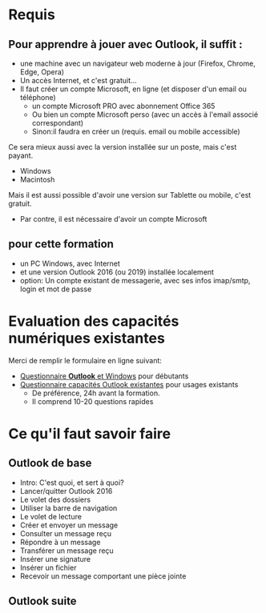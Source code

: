 # Requis
## Pour apprendre à jouer avec Outlook, il suffit :
* une machine avec un navigateur web moderne à jour (Firefox, Chrome, Edge, Opera)
* Un accès Internet, et c'est gratuit...
* Il faut créer un compte Microsoft, en ligne (et disposer d'un email ou téléphone)
  * un compte Microsoft PRO avec abonnement Office 365
  * Ou bien un compte Microsoft perso (avec un accès à l'email associé correspondant)
  * Sinon:il faudra en créer un (requis. email ou mobile accessible)

Ce sera mieux aussi avec la version installée sur un poste, mais c'est payant.
* Windows
* Macintosh

Mais il est aussi possible d'avoir une version sur Tablette ou mobile, c'est gratuit.
* Par contre, il est nécessaire d'avoir un compte Microsoft

## pour cette formation
* un PC Windows, avec Internet
* et une version Outlook 2016 (ou 2019) installée localement
* option: Un compte existant de messagerie, avec ses infos imap/smtp, login et mot de passe

# Evaluation des capacités numériques existantes
Merci de remplir le formulaire en ligne suivant: 
* [Questionnaire **Outlook** et Windows](https://forms.office.com/Pages/ResponsePage.aspx?id=k09IxleYD0Cqq_0bRF9fXRHyvkwKnSdCsfql1ulu4mJUOVpSVFZHWVJNUFJTSFpIWkdESVA3N1RXRCQlQCN0PWcu) pour débutants
* [Questionnaire capacités Outlook existantes](https://forms.office.com/Pages/ResponsePage.aspx?id=k09IxleYD0Cqq_0bRF9fXRHyvkwKnSdCsfql1ulu4mJUMVk3VDdDVTk4N05MUU9ZQzY4NU9PUDUzNiQlQCN0PWcu) pour usages existants
  * De préférence, 24h avant la formation.
  * Il comprend 10-20 questions rapides

# Ce qu'il faut savoir faire
## Outlook de base
* Intro: C'est quoi, et sert à quoi?
* Lancer/quitter Outlook 2016
* Le volet des dossiers
* Utiliser la barre de navigation
* Le volet de lecture
* Créer et envoyer un message
* Consulter un message reçu
* Répondre à un message
* Transférer un message reçu
* Insérer une signature
* Insérer un fichier
* Recevoir un message comportant une pièce jointe

## Outlook suite
